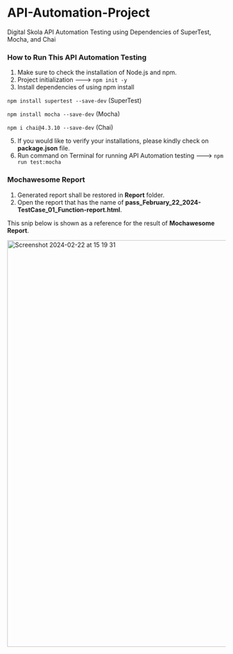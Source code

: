 # API-Automation-Project

Digital Skola API Automation Testing using Dependencies of SuperTest, Mocha, and Chai


### How to Run This API Automation Testing
1. Make sure to check the installation of Node.js and npm. 
2. Project initialization ---> `npm init -y` 
3. Install dependencies of using npm install

`npm install supertest --save-dev` (SuperTest)

`npm install mocha --save-dev` (Mocha) 

`npm i chai@4.3.10 --save-dev` (Chai)

5. If you would like to verify your installations, please kindly check on **package.json** file.
6. Run command on Terminal for running API Automation testing ---> `npm run test:mocha`


### Mochawesome Report
1. Generated report shall be restored in **Report** folder.
2. Open the report that has the name of **pass_February_22_2024-TestCase_01_Function-report.html**.


This snip below is shown as a reference for the result of **Mochawesome Report**.



<img width="938" alt="Screenshot 2024-02-22 at 15 19 31" src="https://github.com/riandinia/API-Automation-Project/assets/159536290/f7c3ab36-3767-44fa-aeaf-907ffaf5452d">
